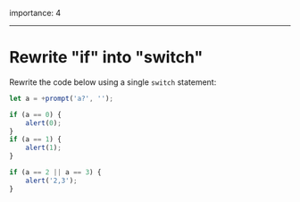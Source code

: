 importance: 4

---

# Rewrite "if" into "switch"

Rewrite the code below using a single `switch` statement:

```js run
let a = +prompt('a?', '');

if (a == 0) {
    alert(0);
}
if (a == 1) {
    alert(1);
}

if (a == 2 || a == 3) {
    alert('2,3');
}
```
